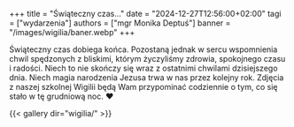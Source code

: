 +++
title = "Świąteczny czas..."
date = "2024-12-27T12:56:00+02:00"
tagi = ["wydarzenia"]
authors = ["mgr Monika Deptuś"]
banner = "/images/wigilia/baner.webp"
+++

Świąteczny czas dobiega końca. Pozostaną jednak w sercu wspomnienia chwil spędzonych z bliskimi, którym życzyliśmy zdrowia, spokojnego czasu i radości. Niech to nie skończy się wraz z ostatnimi chwilami dzisiejszego dnia. Niech magia narodzenia Jezusa trwa w nas przez kolejny rok. Zdjęcia z naszej szkolnej Wigilii będą Wam przypominać codziennie o tym, co się stało w tę grudniową noc. ❤

{{< gallery dir="wigilia/" >}}
